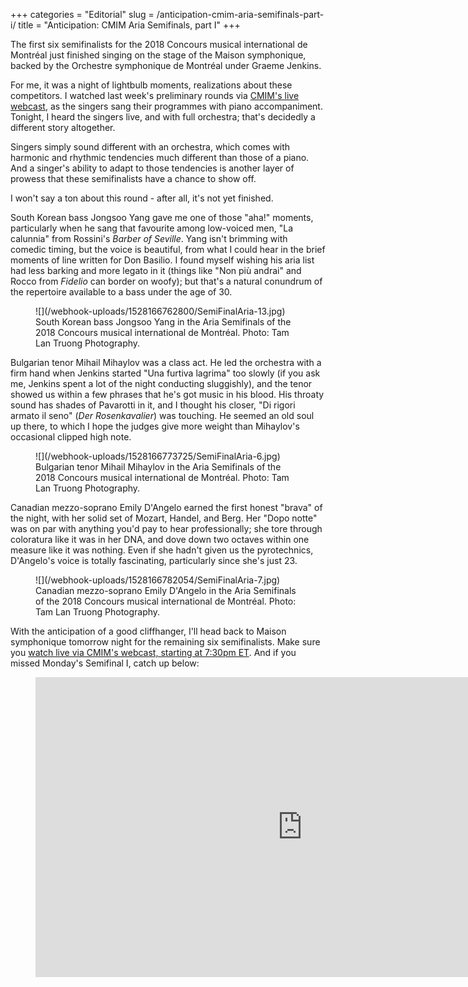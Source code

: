 +++
categories = "Editorial"
slug = /anticipation-cmim-aria-semifinals-part-i/
title = "Anticipation: CMIM Aria Semifinals, part I"
+++

The first six semifinalists for the 2018 Concours musical international de Montréal just finished singing on the stage of the Maison symphonique, backed by the Orchestre symphonique de Montréal under Graeme Jenkins.

For me, it was a night of lightbulb moments, realizations about these competitors. I watched last week's preliminary rounds via [CMIM's live webcast](https://concoursmontreal.ca/en/live), as the singers sang their programmes with piano accompaniment. Tonight, I heard the singers live, and with full orchestra; that's decidedly a different story altogether. 

Singers simply sound different with an orchestra, which comes with harmonic and rhythmic tendencies much different than those of a piano. And a singer's ability to adapt to those tendencies is another layer of prowess that these semifinalists have a chance to show off.

I won't say a ton about this round - after all, it's not yet finished. 

South Korean bass Jongsoo Yang gave me one of those "aha!" moments, particularly when he sang that favourite among low-voiced men, "La calunnia" from Rossini's *Barber of Seville*. Yang isn't brimming with comedic timing, but the voice is beautiful, from what I could hear in the brief moments of line written for Don Basilio. I found myself wishing his aria list had less barking and more legato in it (things like "Non più andrai" and Rocco from *Fidelio* can border on woofy); but that's a natural conundrum of the repertoire available to a bass under the age of 30. 

<figure data-type="image">
![](/webhook-uploads/1528166762800/SemiFinalAria-13.jpg)
<figcaption>South Korean bass Jongsoo Yang in the Aria Semifinals of the 2018 Concours musical international de Montréal. Photo: Tam Lan Truong Photography.</figcaption>
</figure>

Bulgarian tenor Mihail Mihaylov was a class act. He led the orchestra with a firm hand when Jenkins started "Una furtiva lagrima" too slowly (if you ask me, Jenkins spent a lot of the night conducting sluggishly), and the tenor showed us within a few phrases that he's got music in his blood. His throaty sound has shades of Pavarotti in it, and I thought his closer, "Di rigori armato il seno" (*Der Rosenkavalier*) was touching. He seemed an old soul up there, to which I hope the judges give more weight than Mihaylov's occasional clipped high note.

<figure data-type="image">
![](/webhook-uploads/1528166773725/SemiFinalAria-6.jpg)
<figcaption>Bulgarian tenor Mihail Mihaylov in the Aria Semifinals of the 2018 Concours musical international de Montréal. Photo: Tam Lan Truong Photography.</figcaption>
</figure>

Canadian mezzo-soprano Emily D'Angelo earned the first honest "brava" of the night, with her solid set of Mozart, Handel, and Berg. Her "Dopo notte" was on par with anything you'd pay to hear professionally; she tore through coloratura like it was in her DNA, and dove down two octaves within one measure like it was nothing. Even if she hadn't given us the pyrotechnics, D'Angelo's voice is totally fascinating, particularly since she's just 23.

<figure data-type="image">
![](/webhook-uploads/1528166782054/SemiFinalAria-7.jpg)
<figcaption>Canadian mezzo-soprano Emily D'Angelo in the Aria Semifinals of the 2018 Concours musical international de Montréal. Photo: Tam Lan Truong Photography.</figcaption>
</figure>

With the anticipation of a good cliffhanger, I'll head back to Maison symphonique tomorrow night for the remaining six semifinalists. Make sure you [watch live via CMIM's webcast, starting at 7:30pm ET](https://concoursmontreal.ca/en/live). And if you missed Monday's Semifinal I, catch up below:

<figure data-type="video">
<iframe width="854" height="480" src="https://www.youtube.com/embed/
NJbJQouWBg4" frameborder="0" allow="autoplay; encrypted-media" allowfullscreen></iframe>
</figure>

